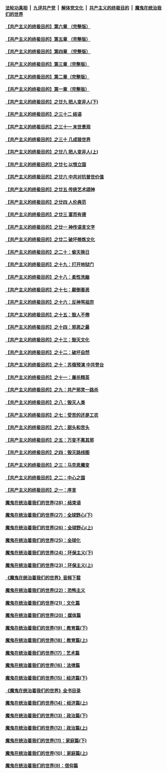 ####  [法轮功真相](../../../../basic/blob/master/README.md?t=08281139) &nbsp;|&nbsp; [九评共产党](../../../../9ping.md/blob/master/README.md?t=08281139) &nbsp;|&nbsp; [解体党文化](../../../../jtdwh.md/blob/master/README.md?t=08281139)  &nbsp;|&nbsp; [共产主义的终极目的](../../../../gczydzjmd.md/blob/master/README.md?t=08281139) &nbsp;|&nbsp; [魔鬼在统治我们的世界](../../../../mgztzwmdsj.md/blob/master/README.md?t=08281139) 

#### [【共产主义的终极目的】第六章 （完整版）](../pages/nsc422/n11428913.md?t=08281139) 

#### [【共产主义的终极目的】第五章 （完整版）](../pages/nsc422/n11428912.md?t=08281139) 

#### [【共产主义的终极目的】第四章 （完整版）](../pages/nsc422/n11428907.md?t=08281139) 

#### [【共产主义的终极目的】第三章（完整版）](../pages/nsc422/n11428848.md?t=08281139) 

#### [【共产主义的终极目的】第二章（完整版）](../pages/nsc422/n11428831.md?t=08281139) 

#### [【共产主义的终极目的】第一章（完整版）](../pages/nsc422/n11417651.md?t=08281139) 

#### [【共产主义的终极目的】之廿九 把人变非人(下)](../pages/nsc422/n11344140.md?t=08281139) 

#### [【共产主义的终极目的】之三十二 结语](../pages/nsc422/n11360535.md?t=08281139) 

#### [【共产主义的终极目的】之三十一 末世景观](../pages/nsc422/n11351129.md?t=08281139) 

#### [【共产主义的终极目的】之三十 几成狼世界](../pages/nsc422/n11348280.md?t=08281139) 

#### [【共产主义的终极目的】之廿八 把人变非人(上)](../pages/nsc422/n11340492.md?t=08281139) 

#### [【共产主义的终极目的】之廿七 以恨立国](../pages/nsc422/n11336944.md?t=08281139) 

#### [【共产主义的终极目的】之廿六 中共对抗普世价值](../pages/nsc422/n11324785.md?t=08281139) 

#### [【共产主义的终极目的】之廿五 传统艺术颂神](../pages/nsc422/n11296396.md?t=08281139) 

#### [【共产主义的终极目的】之廿四 人伦典范](../pages/nsc422/n11296397.md?t=08281139) 

#### [【共产主义的终极目的】之廿三 富而有德](../pages/nsc422/n11283598.md?t=08281139) 

#### [【共产主义的终极目的】之廿一 神传语言文字](../pages/nsc422/n11263265.md?t=08281139) 

#### [【共产主义的终极目的】之廿二 破坏修炼文化](../pages/nsc422/n11245728.md?t=08281139) 

#### [【共产主义的终极目的】之二十：偷天换日](../pages/nsc422/n11238846.md?t=08281139) 

#### [【共产主义的终极目的】之十九：打开地狱门](../pages/nsc422/n11206376.md?t=08281139) 

#### [【共产主义的终极目的】之十八：柔性洗脑](../pages/nsc422/n11199994.md?t=08281139) 

#### [【共产主义的终极目的】之十七：颠倒善恶](../pages/nsc422/n11179782.md?t=08281139) 

#### [【共产主义的终极目的】之十六：反神骂祖宗](../pages/nsc422/n11166798.md?t=08281139) 

#### [【共产主义的终极目的】之十五：毁人不倦](../pages/nsc422/n11166792.md?t=08281139) 

#### [【共产主义的终极目的】之十四：邪恶之最](../pages/nsc422/n11150249.md?t=08281139) 

#### [【共产主义的终极目的】之十三：毁灭文化](../pages/nsc422/n11135227.md?t=08281139) 

#### [【共产主义的终极目的】之十二：破坏自然](../pages/nsc422/n11135214.md?t=08281139) 

#### [【共产主义的终极目的】之十：苏俄预演 中共登台](../pages/nsc422/n11118424.md?t=08281139) 

#### [【共产主义的终极目的】之十一：屠杀精英](../pages/nsc422/n11118442.md?t=08281139) 

#### [【共产主义的终极目的】之九：共产邪灵一路杀](../pages/nsc422/n11114139.md?t=08281139) 

#### [【共产主义的终极目的】之八：毁灭人类](../pages/nsc422/n11108503.md?t=08281139) 

#### [【共产主义的终极目的】之七：受苦的还是工农](../pages/nsc422/n11101809.md?t=08281139) 

#### [【共产主义的终极目的】之六：甜头和苦头](../pages/nsc422/n11096971.md?t=08281139) 

#### [【共产主义的终极目的】之五：万变不离其邪](../pages/nsc422/n11091285.md?t=08281139) 

#### [【共产主义的终极目的】之四：毁灭路线图](../pages/nsc422/n11086284.md?t=08281139) 

#### [【共产主义的终极目的】之三：马克思魔变](../pages/nsc422/n11061941.md?t=08281139) 

#### [【共产主义的终极目的】之二：中心之国](../pages/nsc422/n11047728.md?t=08281139) 

#### [【共产主义的终极目的】之一：序言](../pages/nsc422/n11086077.md?t=08281139) 

#### [魔鬼在统治着我们的世界(28)：结束语](../pages/nsc422/n10936246.md?t=08281139) 

#### [魔鬼在统治着我们的世界(27)：全球野心(下)](../pages/nsc422/n10928319.md?t=08281139) 

#### [魔鬼在统治着我们的世界(26)：全球野心(上)](../pages/nsc422/n10900318.md?t=08281139) 

#### [魔鬼在统治着我们的世界(25)：全球化](../pages/nsc422/n10788205.md?t=08281139) 

#### [魔鬼在统治着我们的世界(24)：环保主义(下)](../pages/nsc422/n10695307.md?t=08281139) 

#### [魔鬼在统治着我们的世界(23)：环保主义(上)](../pages/nsc422/n10688613.md?t=08281139) 

#### [《魔鬼在统治着我们的世界》音频下载](../pages/nsc422/n10635553.md?t=08281139) 

#### [魔鬼在统治着我们的世界(22)：恐怖主义](../pages/nsc422/n10614727.md?t=08281139) 

#### [魔鬼在统治着我们的世界(21)：文化篇](../pages/nsc422/n10597706.md?t=08281139) 

#### [魔鬼在统治着我们的世界(20)：媒体篇](../pages/nsc422/n10586579.md?t=08281139) 

#### [魔鬼在统治着我们的世界(19)：教育篇(下)](../pages/nsc422/n10564808.md?t=08281139) 

#### [魔鬼在统治着我们的世界(18)：教育篇(上)](../pages/nsc422/n10526970.md?t=08281139) 

#### [魔鬼在统治着我们的世界(17)：艺术篇](../pages/nsc422/n10499093.md?t=08281139) 

#### [魔鬼在统治着我们的世界(16)：法律篇](../pages/nsc422/n10485969.md?t=08281139) 

#### [魔鬼在统治着我们的世界(15)：经济篇(下)](../pages/nsc422/n10469975.md?t=08281139) 

#### [《魔鬼在统治着我们的世界》全书目录](../pages/nsc422/n10464261.md?t=08281139) 

#### [魔鬼在统治着我们的世界(14)：经济篇(上)](../pages/nsc422/n10457370.md?t=08281139) 

#### [魔鬼在统治着我们的世界(13)：政治篇(下)](../pages/nsc422/n10448270.md?t=08281139) 

#### [魔鬼在统治着我们的世界(12)：政治篇(上)](../pages/nsc422/n10444576.md?t=08281139) 

#### [魔鬼在统治着我们的世界(11)：家庭篇(下)](../pages/nsc422/n10440961.md?t=08281139) 

#### [魔鬼在统治着我们的世界(10)：家庭篇(上)](../pages/nsc422/n10435448.md?t=08281139) 

#### [魔鬼在统治着我们的世界(9)：信仰篇](../pages/nsc422/n10432159.md?t=08281139) 

